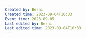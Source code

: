 ```yaml
---
Created by: Berni
Created time: 2023-09-04T10:33
Event time: 2023-09-05
Last edited by: Berni
Last edited time: 2023-09-04T10:33
---
```

